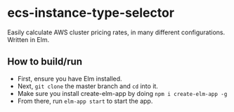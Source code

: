 # ecs-instance-type-selector
Easily calculate AWS cluster pricing rates, in many different configurations. Written in Elm.


## How to build/run
* First, ensure you have Elm installed.
* Next, `git clone` the master branch and `cd` into it.
* Make sure you install create-elm-app by doing `npm i create-elm-app -g`
* From there, run `elm-app start` to start the app.